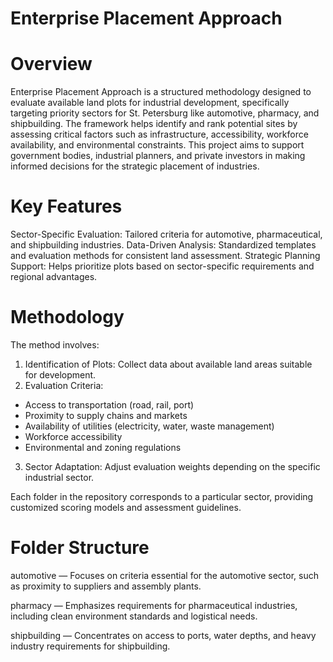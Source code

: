 # Enterprise Placement Approach
# Overview
Enterprise Placement Approach is a structured methodology designed to evaluate available land plots for industrial development, specifically targeting priority sectors for St. Petersburg like automotive, pharmacy, and shipbuilding. The framework helps identify and rank potential sites by assessing critical factors such as infrastructure, accessibility, workforce availability, and environmental constraints.
This project aims to support government bodies, industrial planners, and private investors in making informed decisions for the strategic placement of industries.

# Key Features
Sector-Specific Evaluation: Tailored criteria for automotive, pharmaceutical, and shipbuilding industries.
Data-Driven Analysis: Standardized templates and evaluation methods for consistent land assessment.
Strategic Planning Support: Helps prioritize plots based on sector-specific requirements and regional advantages.

# Methodology
The method involves:
1. Identification of Plots: Collect data about available land areas suitable for development.
2. Evaluation Criteria:
- Access to transportation (road, rail, port)
- Proximity to supply chains and markets
- Availability of utilities (electricity, water, waste management)
- Workforce accessibility
- Environmental and zoning regulations
3. Sector Adaptation: Adjust evaluation weights depending on the specific industrial sector.

Each folder in the repository corresponds to a particular sector, providing customized scoring models and assessment guidelines.

# Folder Structure
automotive — Focuses on criteria essential for the automotive sector, such as proximity to suppliers and assembly plants.

pharmacy — Emphasizes requirements for pharmaceutical industries, including clean environment standards and logistical needs.

shipbuilding — Concentrates on access to ports, water depths, and heavy industry requirements for shipbuilding.
